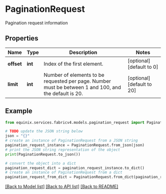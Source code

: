 # PaginationRequest

Pagination request information

## Properties

Name | Type | Description | Notes
------------ | ------------- | ------------- | -------------
**offset** | **int** | Index of the first element. | [optional] [default to 0]
**limit** | **int** | Number of elements to be requested per page. Number must be between 1 and 100, and the default is 20. | [optional] [default to 20]

## Example

```python
from equinix.services.fabricv4.models.pagination_request import PaginationRequest

# TODO update the JSON string below
json = "{}"
# create an instance of PaginationRequest from a JSON string
pagination_request_instance = PaginationRequest.from_json(json)
# print the JSON string representation of the object
print(PaginationRequest.to_json())

# convert the object into a dict
pagination_request_dict = pagination_request_instance.to_dict()
# create an instance of PaginationRequest from a dict
pagination_request_from_dict = PaginationRequest.from_dict(pagination_request_dict)
```
[[Back to Model list]](../README.md#documentation-for-models) [[Back to API list]](../README.md#documentation-for-api-endpoints) [[Back to README]](../README.md)


